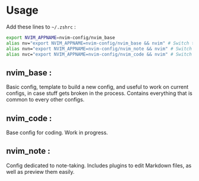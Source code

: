 # Usage

Add these lines to `~/.zshrc` :
```zsh
export NVIM_APPNAME=nvim-config/nvim_base
alias nv="export NVIM_APPNAME=nvim-config/nvim_base && nvim" # Switch to and open with basic config
alias nvn="export NVIM_APPNAME=nvim-config/nvim_note && nvim" # Switch to and open with note-taking config
alias nvc="export NVIM_APPNAME=nvim-config/nvim_code && nvim" # Switch to and open with coding config
```

## nvim_base :

Basic config, template to build a new config, and useful to work on current configs, in case stuff gets broken in the process.
Contains everything that is common to every other configs.

## nvim_code :

Base config for coding. Work in progress.

## nvim_note :

Config dedicated to note-taking. Includes plugins to edit Markdown files, as well as preview them easily.
